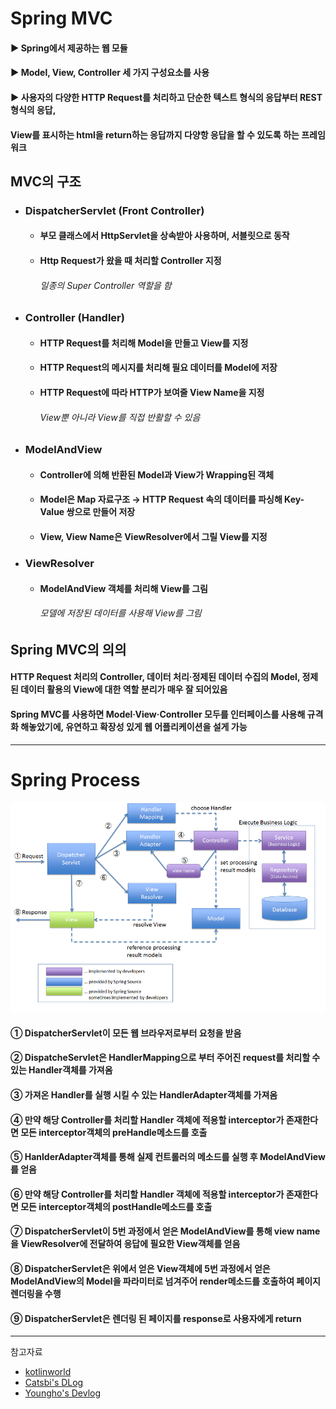 # Spring MVC
#### ▶ Spring에서 제공하는 웹 모듈
#### ▶ Model, View, Controller 세 가지 구성요소를 사용
#### ▶ 사용자의 다양한 HTTP Request를 처리하고 단순한 텍스트 형식의 응답부터 REST 형식의 응답, <br/> 
#### View를 표시하는 html을 return하는 응답까지 다양항 응답을 할 수 있도록 하는 프레임워크

## MVC의 구조
* ### DispatcherServlet (Front Controller)
    * #### 부모 클래스에서 HttpServlet을 상속받아 사용하며, 서블릿으로 동작
    * #### Http Request가 왔을 때 처리할 Controller 지정
      ###### 일종의 Super Controller 역할을 함
 * ### Controller (Handler)
    * #### HTTP Request를 처리해 Model을 만들고 View를 지정
    * #### HTTP Request의 메시지를 처리해 필요 데이터를 Model에 저장
    * #### HTTP Request에 따라 HTTP가 보여줄 View Name을 지정
        ###### View뿐 아니라 View를 직접 반활할 수 있음
* ### ModelAndView
    * #### Controller에 의해 반환된 Model과 View가 Wrapping된 객체
    * #### Model은 Map 자료구조 → HTTP Request 속의 데이터를 파싱해 Key-Value 쌍으로 만들어 저장
    * #### View, View Name은 ViewResolver에서 그릴 View를 지정
* ### ViewResolver
  * #### ModelAndView 객체를 처리해 View를 그림
    ###### 모델에 저장된 데이터를 사용해 View를 그림

## Spring MVC의 의의
#### HTTP Request 처리의 Controller, 데이터 처리·정제된 데이터 수집의 Model, 정제된 데이터 활용의 View에 대한 역할 분리가 매우 잘 되어있음
#### Spring MVC를 사용하면 Model·View·Controller 모두를 인터페이스를 사용해 규격화 해놓았기에, 유연하고 확장성 있게 웹 어플리케이션을 설게 가능

<hr/>

# Spring Process
![](../CS_IMG/Spring_Process.png)
#### ① DispatcherServlet이 모든 웹 브라우저로부터 요청을 받음
#### ② DispatcheServlet은 HandlerMapping으로 부터 주어진 request를 처리할 수 있는 Handler객체를 가져옴
#### ③ 가져온 Handler를 실행 시킬 수 있는 HandlerAdapter객체를 가져옴
#### ④ 만약 해당 Controller를 처리할 Handler 객체에 적용할 interceptor가 존재한다면 모든 interceptor객체의 preHandle메소드를 호출
#### ⑤ HanlderAdapter객체를 통해 실제 컨트롤러의 메소드를 실행 후 ModelAndView를 얻음
#### ⑥ 만약 해당 Controller를 처리할 Handler 객체에 적용할 interceptor가 존재한다면 모든 interceptor객체의 postHandle메소드를 호출
#### ⑦ DispatcherServlet이 5번 과정에서 얻은 ModelAndView를 통해 view name을 ViewResolver에 전달하여 응답에 필요한 View객체를 얻음
#### ⑧ DispatcherServlet은 위에서 얻은 View객체에 5번 과정에서 얻은 ModelAndView의 Model을 파라미터로 넘겨주어 render메소드를 호출하여 페이지 렌더링을 수행
#### ⑨ DispatcherServlet은 렌더링 된 페이지를 response로 사용자에게 return

<hr/>

참고자료
* [kotlinworld](https://kotlinworld.com/326)
* [Catsbi's DLog](https://catsbi.oopy.io/f52511f3-1455-4a01-b8b7-f10875895d5b)
* [Youngho's Devlog](https://jeonyoungho.github.io/posts/Spring-MVC-%EB%8F%99%EC%9E%91-%EA%B3%BC%EC%A0%95/)